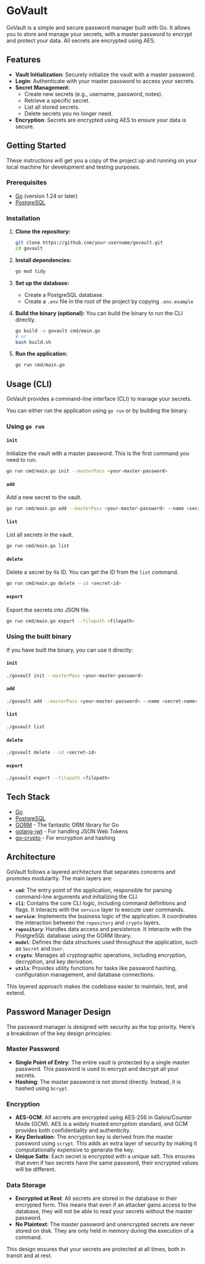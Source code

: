 # GoVault

GoVault is a simple and secure password manager built with Go. It allows you to store and manage your secrets, with a master password to encrypt and protect your data. All secrets are encrypted using AES.

## Features

*   **Vault Initialization**: Securely initialize the vault with a master password.
*   **Login**: Authenticate with your master password to access your secrets.
*   **Secret Management**:
    *   Create new secrets (e.g., username, password, notes).
    *   Retrieve a specific secret.
    *   List all stored secrets.
    *   Delete secrets you no longer need.
*   **Encryption**: Secrets are encrypted using AES to ensure your data is secure.

## Getting Started

These instructions will get you a copy of the project up and running on your local machine for development and testing purposes.

### Prerequisites

*   [Go](https://golang.org/doc/install) (version 1.24 or later)
*   [PostgreSQL](https://www.postgresql.org/download/)

### Installation

1.  **Clone the repository:**
    ```sh
    git clone https://github.com/your-username/govault.git
    cd govault
    ```

2.  **Install dependencies:**
    ```sh
    go mod tidy
    ```

3.  **Set up the database:**
    *   Create a PostgreSQL database.
    *   Create a `.env` file in the root of the project by copying `.env.example`

4.  **Build the binary (optional):**
    You can build the binary to run the CLI directly.
    ```sh
    go build -o govault cmd/main.go
    # or 
    bash build.sh
    ```

5.  **Run the application:**
    ```sh
    go run cmd/main.go
    ```

## Usage (CLI)

GoVault provides a command-line interface (CLI) to manage your secrets.

You can either run the application using `go run` or by building the binary.

### Using `go run`

#### `init`

Initialize the vault with a master password. This is the first command you need to run.

```sh
go run cmd/main.go init --masterPass <your-master-password>
```

#### `add`

Add a new secret to the vault.

```sh
go run cmd/main.go add --masterPass <your-master-password> --name <secret-name> --username <secret-username> --password <secret-password> --note <some-note>
```

#### `list`

List all secrets in the vault.

```sh
go run cmd/main.go list
```

#### `delete`

Delete a secret by its ID. You can get the ID from the `list` command.

```sh
go run cmd/main.go delete --id <secret-id>
```

#### `export`

Export the secrets into JSON file.

```sh
go run cmd/main.go export --filepath <filepath>
```

### Using the built binary

If you have built the binary, you can use it directly:

#### `init`

```sh
./govault init --masterPass <your-master-password>
```

#### `add`

```sh
./govault add --masterPass <your-master-password> --name <secret-name> --username <secret-username> --password <secret-password> --note <some-note>
```

#### `list`

```sh
./govault list
```

#### `delete`

```sh
./govault delete --id <secret-id>
```

#### `export`

```sh
./govault export --filepath <filepath>
```

## Tech Stack

*   [Go](https://golang.org/)
*   [PostgreSQL](https://www.postgresql.org/)
*   [GORM](https://gorm.io/) - The fantastic ORM library for Go
*   [golang-jwt](https://github.com/golang-jwt/jwt) - For handling JSON Web Tokens
*   [go-crypto](https://golang.org/x/crypto) - For encryption and hashing

## Architecture

GoVault follows a layered architecture that separates concerns and promotes modularity. The main layers are:

-   **`cmd`**: The entry point of the application, responsible for parsing command-line arguments and initializing the CLI.
-   **`cli`**: Contains the core CLI logic, including command definitions and flags. It interacts with the `service` layer to execute user commands.
-   **`service`**: Implements the business logic of the application. It coordinates the interaction between the `repository` and `crypto` layers.
-   **`repository`**: Handles data access and persistence. It interacts with the PostgreSQL database using the GORM library.
-   **`model`**: Defines the data structures used throughout the application, such as `Secret` and `User`.
-   **`crypto`**: Manages all cryptographic operations, including encryption, decryption, and key derivation.
-   **`utils`**: Provides utility functions for tasks like password hashing, configuration management, and database connections.

This layered approach makes the codebase easier to maintain, test, and extend.

## Password Manager Design

The password manager is designed with security as the top priority. Here’s a breakdown of the key design principles:

### Master Password

-   **Single Point of Entry**: The entire vault is protected by a single master password. This password is used to encrypt and decrypt all your secrets.
-   **Hashing**: The master password is not stored directly. Instead, it is hashed using `bcrypt`.

### Encryption

-   **AES-GCM**: All secrets are encrypted using AES-256 in Galois/Counter Mode (GCM). AES is a widely trusted encryption standard, and GCM provides both confidentiality and authenticity.
-   **Key Derivation**: The encryption key is derived from the master password using `scrypt`. This adds an extra layer of security by making it computationally expensive to generate the key.
-   **Unique Salts**: Each secret is encrypted with a unique salt. This ensures that even if two secrets have the same password, their encrypted values will be different.

### Data Storage

-   **Encrypted at Rest**: All secrets are stored in the database in their encrypted form. This means that even if an attacker gains access to the database, they will not be able to read your secrets without the master password.
-   **No Plaintext**: The master password and unencrypted secrets are never stored on disk. They are only held in memory during the execution of a command.

This design ensures that your secrets are protected at all times, both in transit and at rest.
